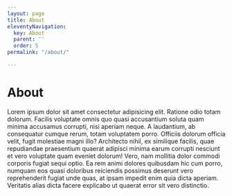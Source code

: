 ```yaml
---
layout: page
title: About
eleventyNavigation:
  key: About
  parent: ''
  order: 5
permalink: "/about/"

---
```

# About

Lorem ipsum dolor sit amet consectetur adipisicing elit. Ratione odio totam dolorum. Facilis voluptate omnis quo quasi accusantium soluta quam minima accusamus corrupti, nisi aperiam neque. A laudantium, ab consequatur cumque rerum, totam voluptatem porro. Officiis dolorum officia velit, fugit molestiae magni illo? Architecto nihil, ex similique facilis, quae repudiandae praesentium quaerat adipisci minima earum corrupti nesciunt et vero voluptate quam eveniet dolorum! Vero, nam mollitia dolor commodi corporis fugiat sequi optio. Ea rem animi dolores quibusdam hic cum porro, numquam eos quasi doloribus reiciendis possimus deserunt vero reprehenderit fugiat unde quas, at ipsam impedit enim quia dicta aperiam. Veritatis alias dicta facere explicabo ut quaerat error sit vero distinctio.